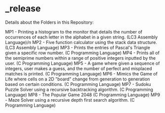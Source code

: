 # _release

Details about the Folders in this Repository:

MP1 - Printing a histogram to the monitor that details the number of occurrences of each letter in the alphabet in a given string. (LC3 Assembly Language)/n
MP2 - Five function calculator using the stack data structure. (LC3 Assembly Language)
MP3 - Prints the entries of Pascal's Triangle given a specific row number. (C Programming Language)
MP4 - Prints all of the semiprime numbers within a range of positive integers inputted by the user. (C Programming Language)
MP5 - A game where given a sequence of integers, user makes a guess, and the number of perfect and misplaced matches is printed. (C Programming Language)
MP6 - Mimics the Game of Life where cells on a 2D "board" change from generation to generation based on certain conditions. (C Programming Language)
MP7 - Sudoku Puzzle Solver using a recursive backtracking algorithm. (C Programming Language)
MP8 - The Popular Game 2048 (C Programming Language)
MP9 - Maze Solver using a recursive depth first search algorithm. (C Programming Language)
